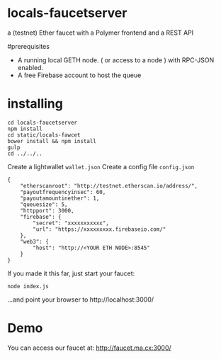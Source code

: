 # locals-faucetserver
a (testnet) Ether faucet with a Polymer frontend and a REST API

#prerequisites
- A running local GETH node. ( or access to a node ) with RPC-JSON enabled.
- A free Firebase account to host the queue

# installing


```
cd locals-faucetserver
npm install
cd static/locals-fawcet
bower install && npm install
gulp
cd ../../..
```

Create a lightwallet ```wallet.json```
Create a config file ```config.json```

```
{
	"etherscanroot": "http://testnet.etherscan.io/address/",
	"payoutfrequencyinsec": 60,
	"payoutamountinether": 1,
	"queuesize": 5,
	"httpport": 3000,
	"firebase": {
		"secret": "xxxxxxxxxxx",
		"url": "https://xxxxxxxxx.firebaseio.com/"
	},
	"web3": {
		"host": "http://<YOUR ETH NODE>:8545"
	}
}
```

If you made it this far, just start your faucet:

```
node index.js
```

...and point your browser to http://localhost:3000/

# Demo

You can access our faucet at:
http://faucet.ma.cx:3000/







